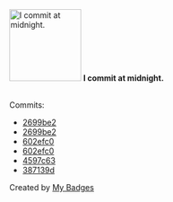 <img src="https://github.com/my-badges/my-badges/blob/master/src/all-badges/time-of-commit/midnight-commits.png?raw=true" alt="I commit at midnight." title="I commit at midnight." width="128">
<strong>I commit at midnight.</strong>
<br><br>

Commits:

- <a href="https://github.com/Abirdcfly/arcadia/commit/2699be2f13188bda45a798b18b40afd4d213b318">2699be2</a>
- <a href="https://github.com/kubeagi/arcadia/commit/2699be2f13188bda45a798b18b40afd4d213b318">2699be2</a>
- <a href="https://github.com/Abirdcfly/arcadia/commit/602efc09340aaa5bab550697ca559608b328063c">602efc0</a>
- <a href="https://github.com/kubeagi/arcadia/commit/602efc09340aaa5bab550697ca559608b328063c">602efc0</a>
- <a href="https://github.com/Abirdcfly/Abirdcfly/commit/4597c6394ec5de50e404ca1bed6547b012f135db">4597c63</a>
- <a href="https://github.com/Abirdcfly/k3s/commit/387139da6e0fd176adb90aacb25d63062a537af8">387139d</a>


Created by <a href="https://github.com/my-badges/my-badges">My Badges</a>